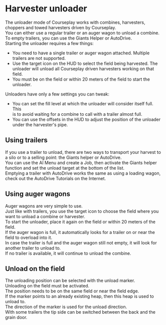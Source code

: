 # Harvester unloader

  
The unloader mode of Courseplay works with combines, harvesters, choppers and towed harvesters driven by Courseplay.  
You can either use a regular trailer or an auger wagon to unload a combine.  
To empty trailers, you can use the Giants Helper or AutoDrive.  
Starting the unloader requires a few things:  
  
- You need to have a single trailer or auger wagon attached. Multiple trailers are not supported.  
- Use the target icon on the HUD to select the field being harvested. The unloader will unload all Courseplay driven harvesters working on that field.  
- You must be on the field or within 20 meters of the field to start the unloader.  
  
Unloaders have only a few settings you can tweak:  
  
- You can set the fill level at which the unloader will consider itself full. This  
is to avoid waiting for a combine to call with a trailer almost full.  
- You can use the offsets in the HUD to adjust the position of the unloader under the harvester's pipe.  
  


## Using trailers

  
If you use a trailer to unload, there are two ways to transport your harvest to a silo or to a selling point: the Giants helper or AutoDrive.  
You can use the AI Menu and create a Job, then activate the Giants helper function and set the unload target at the bottom of the list.  
Emptying a trailer with AutoDrive works the same as using a loading wagon, check out the AutoDrive Tutorials on the Internet.  


## Using auger wagons

  
Auger wagons are very simple to use.  
Just like with trailers, you use the target icon to choose the field where you want to unload a combine or harvester.  
To start the unloader, place it again on the field or within 20 meters of the field.  
If the auger wagon is full, it automatically looks for a trailer on or near the field to overload into it.  
In case the trailer is full and the auger wagon still not empty, it will look for another trailer to unload to.  
If no trailer is available, it will continue to unload the combine.  


## Unload on the field

  
The unloading position can be selected with the unload marker.  
Unloading on the field must be activated.  
The position needs to be on the same field or near the field edge.  
If the marker points to an already existing heap, then this heap is used to unload to.  
The direction of the marker is used for the unload direction.  
With some trailers the tip side can be switched between the back and the grain door.  


